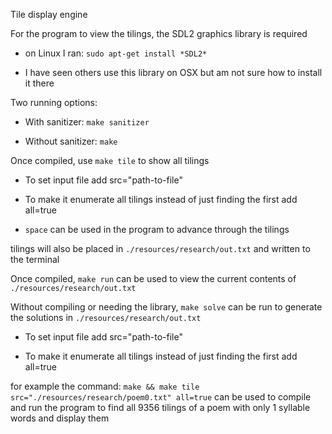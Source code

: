 Tile display engine

For the program to view the tilings, the SDL2 graphics library is required

* on Linux I ran: `sudo apt-get install *SDL2*`

* I have seen others use this library on OSX but am not sure how to install it there

Two running options:

* With sanitizer: `make sanitizer`

* Without sanitizer: `make`

Once compiled, use `make tile` to show all tilings

* To set input file add src="path-to-file"

* To make it enumerate all tilings instead of just finding the first add all=true

* `space` can be used in the program to advance through the tilings

tilings will also be placed in `./resources/research/out.txt` and written to the terminal

Once compiled, `make run` can be used to view the current contents of `./resources/research/out.txt`

Without compiling or needing the library, `make solve` can be run to generate the solutions in `./resources/research/out.txt`

* To set input file add src="path-to-file"

* To make it enumerate all tilings instead of just finding the first add all=true

for example the command: `make && make tile src="./resources/research/poem0.txt" all=true` can be used to compile and run the program to find all 9356 tilings of a poem with only 1 syllable words and display them



